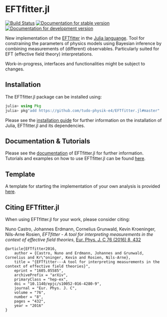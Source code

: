 
# EFTfitter.jl

[![Build Status](https://github.com/invenia/PkgTemplates.jl/workflows/CI/badge.svg)](https://github.com/tudo-physik-e4/EFTfitter.jl/actions)
[![Documentation for stable version](https://img.shields.io/badge/docs-stable-blue.svg)](https://tudo-physik-e4.github.io/EFTfitter.jl/stable)
[![Documentation for development version](https://img.shields.io/badge/docs-dev-blue.svg)](https://tudo-physik-e4.github.io/EFTfitter.jl/dev)


New implementation of the [EFTfitter](https://github.com/tudo-physik-e4/EFTfitterRelease) in the [Julia languange](https://julialang.org/). 
Tool for constraining the parameters of physics models using Bayesian inference by combining measurements of (different) observables.
Particularly suited for EFT (effective field theory) interpretations. 

Work-in-progress, interfaces and functionalities might be subject to changes.

## Installation
The EFTfitter.jl package can be installed using:
```julia
julia> using Pkg
julia> pkg"add https://github.com/tudo-physik-e4/EFTfitter.jl#master"
```

Please see the [installation guide](https://tudo-physik-e4.github.io/EFTfitter.jl/dev/installation/) for further information on the installation of Julia, EFTfitter.jl and its dependencies.


## Documentation & Tutorials
Please see the [documentation](https://tudo-physik-e4.github.io/EFTfitter.jl/dev/) of EFTfitter.jl for further information.\
Tutorials and examples on how to use EFTfitter.jl can be found [here](https://github.com/tudo-physik-e4/EFTfitter.jl/tree/main/examples/tutorials).


## Template
A template for starting the implementation of your own analysis is provided [here](https://github.com/tudo-physik-e4/EFTfitter.jl/tree/main/examples/empty_template).


## Citing EFTfitter.jl
When using EFTfitter.jl for your work, please consider citing:

Nuno Castro, Johannes Erdmann, Cornelius Grunwald, Kevin Kroeninger, Nils-Arne Rosien, *EFTfitter - A tool for interpreting measurements in the context of effective field theories*,  [Eur. Phys. J. C 76 (2016) 8, 432](https://link.springer.com/article/10.1140/epjc/s10052-016-4280-9)
```
@article{EFTfitter2016,
    author = {Castro, Nuno and Erdmann, Johannes and Grunwald, Cornelius and Kr\"oninger, Kevin and Rosien, Nils-Arne},
    title = "{EFTfitter---A tool for interpreting measurements in the context of effective field theories}",
    eprint = "1605.05585",
    archivePrefix = "arXiv",
    primaryClass = "hep-ex",
    doi = "10.1140/epjc/s10052-016-4280-9",
    journal = "Eur. Phys. J. C",
    volume = "76",
    number = "8",
    pages = "432",
    year = "2016"
}
```

